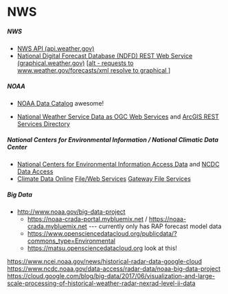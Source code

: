 # NWS

##### NWS

* [NWS API (api.weather.gov)](https://forecast-v3.weather.gov/documentation)
* [National Digital Forecast Database (NDFD) REST Web Service (graphical.weather.gov)](https://graphical.weather.gov/xml/rest.php) [[alt - requests to www.weather.gov/forecasts/xml resolve to graphical ](http://www.nws.noaa.gov/mdl/survey/pgb_survey/dev/rest.php)]

##### NOAA

* [NOAA Data Catalog](https://data.noaa.gov/dataset?organization=national-oceanic-and-atmospheric-administration) awesome!

* [National Weather Service Data as OGC Web Services](http://www.nws.noaa.gov/gis/services.html) and [ArcGIS REST Services Directory](https://idpgis.ncep.noaa.gov/arcgis/rest/services)


##### National Centers for Environmental Information / National Climatic Data Center

* [National Centers for Environmental Information Access Data](https://www.ncei.noaa.gov/access) and [NCDC Data Access](https://www.ncdc.noaa.gov/data-access)
* [Climate Data Online](https://www.ncdc.noaa.gov/cdo-web/)
[File/Web Services](https://www.weather.gov/tg/dataprod)
[Gateway File Services](https://www.weather.gov/tg/engfiles)

##### Big Data

* http://www.noaa.gov/big-data-project
    * https://noaa-crada-portal.mybluemix.net / https://noaa-crada.mybluemix.net --- currently only has RAP forecast model data
    * https://www.opensciencedatacloud.org/publicdata/?commons_type=Environmental
    * https://matsu.opensciencedatacloud.org look at this!

https://www.ncei.noaa.gov/news/historical-radar-data-google-cloud
https://www.ncdc.noaa.gov/data-access/radar-data/noaa-big-data-project
https://cloud.google.com/blog/big-data/2017/06/visualization-and-large-scale-processing-of-historical-weather-radar-nexrad-level-ii-data
